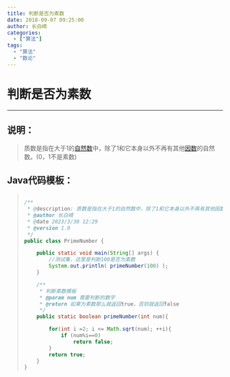 ```yaml
---
title: 判断是否为素数
date: 2018-09-07 09:25:00
author: 长白崎
categories:
  - ["算法"]
tags:
  - "算法"
  - "数论"
---
```




# 判断是否为素数

---

## 说明：

>质数是指在大于1的[自然数](https://baike.baidu.com/item/自然数/385394)中，除了1和它本身以外不再有其他[因数](https://baike.baidu.com/item/因数/9539111)的自然数。(0，1不是素数)

## Java代码模板：

> ```java
> 
> /**
>  * @description: 质数是指在大于1的自然数中，除了1和它本身以外不再有其他因数的自然数。
>  * @author 长白崎
>  * @date 2023/3/30 12:29
>  * @version 1.0
>  */
> public class PrimeNumber {
> 
>     public static void main(String[] args) {
>         //测试集，这里是判断100是否为素数
>         System.out.println( primeNumber(100) );
>     }
> 
>     /**
>      * 判断素数模板
>      * @param num 需要判断的数字
>      * @return 如果为素数那么就返回true，否则就返回false
>      */
>     public static boolean primeNumber(int num){
> 
>         for(int i =2; i <= Math.sqrt(num); ++i){
>             if (num%i==0)
>                 return false;
>         }
>         return true;
>     }
> }
> 
> ```